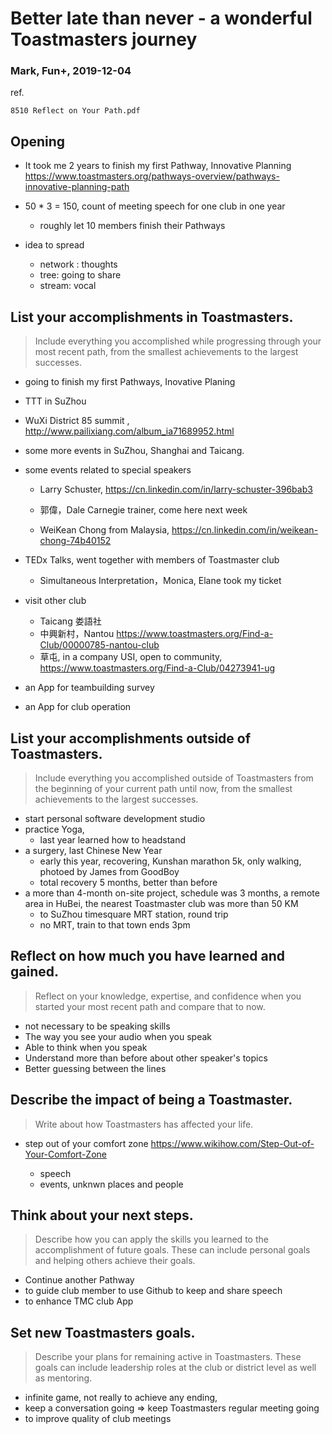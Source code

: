 # Better late than never - a wonderful Toastmasters journey
### Mark, Fun+, 2019-12-04
ref.
```
8510 Reflect on Your Path.pdf
```

## Opening
- It took me 2 years to finish my first Pathway, Innovative Planning 
https://www.toastmasters.org/pathways-overview/pathways-innovative-planning-path

- 50 * 3 = 150, count of meeting speech for one club in one year
  - roughly let 10 members finish their Pathways
  
- idea to spread
  - network : thoughts
  - tree: going to share
  - stream: vocal


## List your accomplishments in Toastmasters.
> Include everything you accomplished while progressing through your most recent path, from the smallest achievements to the largest successes.

- going to finish my first Pathways, Inovative Planing
- TTT in SuZhou
- WuXi District 85 summit , http://www.pailixiang.com/album_ia71689952.html
- some more events in SuZhou, Shanghai and Taicang.
- some events related to special speakers
  - Larry Schuster, https://cn.linkedin.com/in/larry-schuster-396bab3
  
  - 郭偉，Dale Carnegie trainer, come here next week
  - WeiKean Chong from Malaysia, https://cn.linkedin.com/in/weikean-chong-74b40152
- TEDx Talks, went together with members of Toastmaster club
  - Simultaneous Interpretation，Monica, Elane took my ticket
- visit other club
  - Taicang 娄語社
  - 中興新村，Nantou https://www.toastmasters.org/Find-a-Club/00000785-nantou-club
  - 草屯, in a company USI, open to community, https://www.toastmasters.org/Find-a-Club/04273941-ug
  
- an App for teambuilding survey
- an App for club operation

## List your accomplishments outside of Toastmasters.
> Include everything you accomplished outside of Toastmasters from the beginning of your current path until now, from the smallest achievements to the largest successes.

- start personal software development studio 
- practice Yoga,
  - last year learned how to headstand
- a surgery, last Chinese New Year
  - early this year, recovering, Kunshan marathon 5k, only walking, photoed by James from GoodBoy
  - total recovery 5 months, better than before
- a more than 4-month on-site project, schedule was 3 months, a remote area in HuBei, the nearest Toastmaster club was more than 50 KM
  - to SuZhou timesquare MRT station, round trip
  - no MRT, train to that town ends 3pm



## Reflect on how much you have learned and gained.
> Reflect on your knowledge, expertise, and confidence when you started your most recent path and compare that to now.

- not necessary to be speaking skills
- The way you see your audio when you speak
- Able to think when you speak
- Understand more than before about other speaker's topics
- Better guessing between the lines


## Describe the impact of being a Toastmaster.
> Write about how Toastmasters has affected your life.

- step out of your comfort zone https://www.wikihow.com/Step-Out-of-Your-Comfort-Zone

  - speech
  - events, unknwn places and people
  

## Think about your next steps.
> Describe how you can apply the skills you learned to the accomplishment of future goals. These can include personal goals and helping others achieve their goals.

- Continue another Pathway
- to guide club member to use Github to keep and share speech 
- to enhance TMC club App


## Set new Toastmasters goals.
> Describe your plans for remaining active in Toastmasters. These goals can include leadership roles at the club or district level as well as mentoring.

- infinite game, not really to achieve any ending, 
- keep a conversation going => keep Toastmasters regular meeting going
- to improve quality of club meetings
